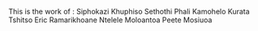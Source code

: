 This is the work of :
Siphokazi Khuphiso
Sethothi Phali
Kamohelo Kurata
Tshitso Eric Ramarikhoane
Ntelele Moloantoa
Peete Mosiuoa

